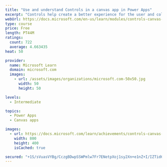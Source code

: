 ```yaml
---
title: "Use and understand Controls in a canvas app in Power Apps"
excerpt: "Controls help create a better experience for the user and collect the appropriate data. This module will help you understand and use Controls."
webUrl: https://docs.microsoft.com/en-us/learn/modules/controls-canvas-apps/
type: course
price: Free
length: PT44M
ratings:
  count: 722
  average: 4.663435
heat: 50

provider:
  name: Microsoft Learn
  domain: microsoft.com
  images:
    - url: /assets/images/organizations/microsoft.com-50x50.jpg
      width: 50
      height: 50

levels:
  - Intermediate

topics:
  - Power Apps
  - Canvas apps

images:
  - url: https://docs.microsoft.com/learn/achievements/controls-canvas-apps-social.png
    width: 800
    height: 400
    isCached: true

secured: "+1S/sVuasVYBg/CczgBDwpSSWPmlw7Fr7ENetpXoj1sy2Xn+e1nZ+I/IZTid66Vax2kXaUoykZCx1Mq1D2dubiur5TVa678FTBtAEJgNMWf6ywJHZLGUK9iww1P05i4WzSRrNu4JtwRIHsL4eK93J4T15Oe5l9CkLHmII0dcc41smwz2Y1mAW0LDcAIWpab1Wg48FLgdTWOzQPxiRRo6RJ+cWl4gbZIuI7mE5Hhi6+R59SVqCCsXscHnJY6ZbwmQ4xFBEUVlhi0iSQLJAuqZkSGOtgrXAc35VErtI/+k8xc/ZnYr56iGpkwNbsivSLfeECIEwnIKy0wE/uJkD2kgVWQwY5hrMLxwPYVFjp9lp4V3jz8/8hRBYAgkiH2XFJ5XaMH2ZorcNoXtW4khqMWMMtqq26LlbOntwcuSaxdfP4I=;/1BH7N6uj9eY1IJ1lucPQA=="
---
```


